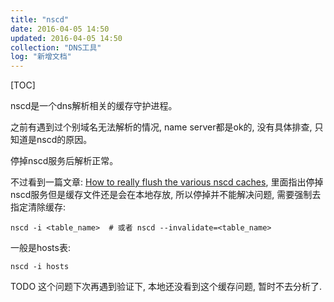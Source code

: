 ```yaml
---
title: "nscd"
date: 2016-04-05 14:50
updated: 2016-04-05 14:50
collection: "DNS工具"
log: "新增文档"
---
```


[TOC]

nscd是一个dns解析相关的缓存守护进程。

之前有遇到过个别域名无法解析的情况, name server都是ok的, 没有具体排查, 只知道是nscd的原因。

停掉nscd服务后解析正常。

不过看到一篇文章: [How to really flush the various nscd caches](https://stijn.tintel.eu/blog/2012/05/10/how-to-really-flush-the-various-nscd-caches), 里面指出停掉nscd服务但是缓存文件还是会在本地存放, 所以停掉并不能解决问题, 需要强制去指定清除缓存:

	nscd -i <table_name>  # 或者 nscd --invalidate=<table_name>

一般是hosts表:

	nscd -i hosts

TODO 这个问题下次再遇到验证下, 本地还没看到这个缓存问题, 暂时不去分析了.
